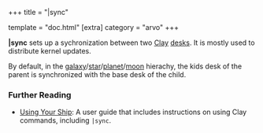 +++
title = "|sync"

template = "doc.html"
[extra]
category = "arvo"
+++

**|sync** sets up a sychronization between two [Clay](../clay) [desks](../desk). It is mostly used to distribute kernel updates.

By default, in the [galaxy](../galaxy)/[star](../star)/[planet](../planet)/[moon](../moon) hierachy, the kids desk of the parent is synchronized with the base desk of the child.


### Further Reading

- [Using Your Ship](@/using/operations/using-your-ship.md#filesystem): A user guide that includes instructions on using Clay commands, including `|sync`.
